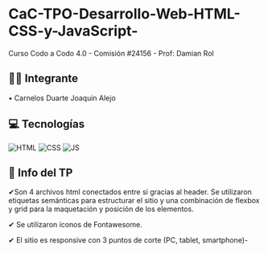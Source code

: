 # CaC-TPO-Desarrollo-Web-HTML-CSS-y-JavaScript-

Curso Codo a Codo 4.0 - Comisión #24156 - Prof: Damian Rol

## 🧍‍♂️ Integrante

• Carnelos Duarte Joaquin Alejo


## 💻 Tecnologías

![HTML](https://img.shields.io/badge/HTML-5A5A5A?logo=html5)
![CSS](https://img.shields.io/badge/CSS-5A5A5A?logo=css3&logoColor=01A3D8)
![JS](https://img.shields.io/badge/JavaScript-5A5A5A?logo=javascript&logoColor=yelllow)



## 📒 Info del TP

✔Son 4 archivos html conectados entre si gracias al header. Se utilizaron etiquetas semánticas para estructurar el sitio y una combinación de flexbox y grid para la maquetación y posición de los elementos.

✔ Se utilizaron íconos de Fontawesome.

✔ El sitio es responsive con 3 puntos de corte (PC, tablet, smartphone)-


